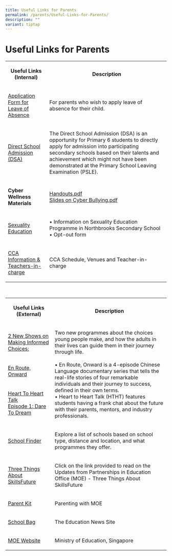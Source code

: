 ```yaml
---
title: Useful Links for Parents
permalink: /parents/Useful-Links-for-Parents/
description: ""
variant: tiptap
---
```

<h1>Useful Links for Parents</h1>
<table>
<tbody>
<tr>
<th rowspan="1" colspan="1">
<p>Useful Links (Internal)</p>
</th>
<th rowspan="1" colspan="1">
<p>Description</p>
</th>
</tr>
<tr>
<td rowspan="1" colspan="1">
<p><a href="https://go.gov.sg/t52p10" rel="noopener noreferrer nofollow" target="_blank"><u>Application Form for Leave of Absence</u></a>
</p>
</td>
<td rowspan="1" colspan="1">
<p>For parents who wish to apply leave of absence for their child.</p>
</td>
</tr>
<tr>
<td rowspan="1" colspan="1">
<p><a href="https://www.northbrookssec.moe.edu.sg/about-us/Admissions/DSA-at-Northbrooks/" rel="noopener noreferrer nofollow" target="_blank"><u>Direct School Admission (DSA)</u></a>
</p>
</td>
<td rowspan="1" colspan="1">
<p>The Direct School Admission (DSA) is an opportunity for Primary 6 students
to directly apply for admission into participating secondary schools based
on their talents and achievement which might not have been demonstrated
at the Primary School Leaving Examination (PSLE).</p>
</td>
</tr>
<tr>
<td rowspan="1" colspan="1">
<p><strong>Cyber Wellness Materials</strong>
</p>
</td>
<td rowspan="1" colspan="1">
<p><a href="https://staging.d1ogoujxhze821.amplifyapp.com/files/Additional%20Slides%20to%20Print%20as%20Handouts.pdf" rel="noopener noreferrer nofollow" target="_blank">Handouts.pdf</a>
<br><a href="https://staging.d1ogoujxhze821.amplifyapp.com/files/Additional%20Slides%20to%20share%20on%20cyber%20bullying.pdf" rel="noopener noreferrer nofollow" target="_blank">Slides on Cyber Bullying.pdf</a>
<br>
</p>
</td>
</tr>
<tr>
<td rowspan="1" colspan="1">
<p><a href="https://www.northbrookssec.moe.edu.sg/co-curriculum/cce/sexuality-education-programme/" rel="noopener noreferrer nofollow" target="_blank"><u>Sexuality Education</u></a>
</p>
</td>
<td rowspan="1" colspan="1">
<p>• Information on Sexuality Education Programme in Northbrooks Secondary
School
<br>• Opt-out form</p>
</td>
</tr>
<tr>
<td rowspan="1" colspan="1">
<p><a href="https://www.northbrookssec.moe.edu.sg/CCA/CCA/" rel="noopener noreferrer nofollow" target="_blank"><u>CCA Information &amp; Teachers-in-charge</u></a>
</p>
</td>
<td rowspan="1" colspan="1">
<p>CCA Schedule, Venues and Teacher-in-charge</p>
</td>
</tr>
</tbody>
</table>
<p>
<br>
</p>
<table>
<tbody>
<tr>
<th rowspan="1" colspan="1">
<p>Useful Links
<br>(External)</p>
</th>
<th rowspan="1" colspan="1">
<p>Description</p>
</th>
</tr>
<tr>
<td rowspan="1" colspan="1">
<p><a href="https://www.youtube.com/watch?v=D_dUaw_Bk4E" rel="noopener noreferrer nofollow" target="_blank">2 New Shows on Making Informed Choices:</a>
<br>
<br>
<br><a href="https://www.youtube.com/watch?v=D_dUaw_Bk4E" rel="noopener noreferrer nofollow" target="_blank"><u>En Route, Onward</u></a>
<br>
<br>
<br><a href="https://www.youtube.com/watch?v=oErCODtoqWI" rel="noopener noreferrer nofollow" target="_blank"><u>Heart To Heart Talk</u> </a>
<br><a href="https://www.youtube.com/watch?v=oErCODtoqWI" rel="noopener noreferrer nofollow" target="_blank"><u>Episode 1: Dare To Dream</u></a>
</p>
</td>
<td rowspan="1" colspan="1">
<p>Two new programmes about the choices young people make, and how the adults
in their lives can guide them in their journey through life.
<br>
<br>• En Route, Onward is a 4-episode Chinese Language documentary series
that tells the real-life stories of four remarkable individuals and their
journey to success, defined in their own terms.
<br>• Heart to Heart Talk (HTHT) features students having a frank chat about
the future with their parents, mentors, and industry professionals.</p>
</td>
</tr>
<tr>
<td rowspan="1" colspan="1">
<p><a href="https://www.moe.gov.sg/schoolfinder/" rel="noopener noreferrer nofollow" target="_blank"><u>School Finder</u></a>
</p>
</td>
<td rowspan="1" colspan="1">
<p>Explore a list of schools based on school type, distance and location,
and what programmes they offer.</p>
</td>
</tr>
<tr>
<td rowspan="1" colspan="1">
<p><a href="https://staging.d1ogoujxhze821.amplifyapp.com/parents/Three-Things-About-SkillsFuture/" rel="noopener noreferrer nofollow" target="_blank"><u>Three Things About SkillsFuture</u></a>
</p>
</td>
<td rowspan="1" colspan="1">
<p>Click on the link provided to read on the Updates from Partnerships in
Education Office (MOE) - Three Things About SkillsFuture</p>
</td>
</tr>
<tr>
<td rowspan="1" colspan="1">
<p><a href="https://www.moe.gov.sg/parentkit" rel="noopener noreferrer nofollow" target="_blank"><u>Parent Kit</u></a>
</p>
</td>
<td rowspan="1" colspan="1">
<p>Parenting with MOE</p>
</td>
</tr>
<tr>
<td rowspan="1" colspan="1">
<p><a href="https://www.schoolbag.edu.sg/" rel="noopener noreferrer nofollow" target="_blank"><u>School Bag</u></a>
</p>
</td>
<td rowspan="1" colspan="1">
<p>The Education News Site</p>
</td>
</tr>
<tr>
<td rowspan="1" colspan="1">
<p><a href="https://www.moe.gov.sg/" rel="noopener noreferrer nofollow" target="_blank"><u>MOE Website</u></a>
<br>
</p>
</td>
<td rowspan="1" colspan="1">
<p>Ministry of Education, Singapore</p>
</td>
</tr>
</tbody>
</table>
<p></p>